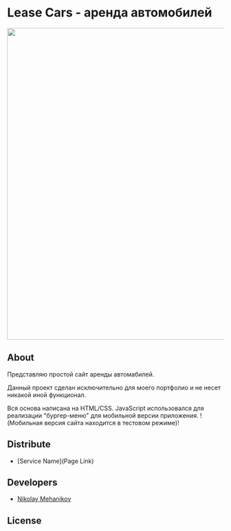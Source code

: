# Lease Cars - аренда автомобилей
<p align="center">
      <img src="Project Logo Url" width="726">
</p>

## About

Представляю простой сайт аренды автомабилей.

Данный проект сделан исключительно для моего портфолио и не несет никакой иной функционал.

Вся основа написана на HTML/CSS. JavaScript использовался для реализации "бургер-меню" для мобильной версии приложения.
!(Мобильная версия сайта находится в тестовом режиме)!

## Distribute

- [Service Name](Page Link)


## Developers

- [Nikolay Mehanikov](https://github.com/NikolayMehanikov)
## License
